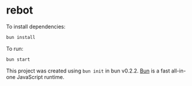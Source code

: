 # rebot

To install dependencies:

```bash
bun install
```

To run:

```bash
bun start
```

This project was created using `bun init` in bun v0.2.2. [Bun](https://bun.sh) is a fast all-in-one JavaScript runtime.
